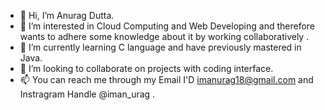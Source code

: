 - 👋 Hi, I’m Anurag Dutta.
- 👀 I’m interested in Cloud Computing and Web Developing and therefore wants to adhere some knowledge about it by working collaboratively .
- 🌱 I’m currently learning C language and have previously mastered in Java.
- 💞️ I’m looking to collaborate on projects with coding interface.
- 📫 You can reach me through my Email I'D imanurag18@gmail.com and Instragram Handle @iman_urag .

<!---
iiAlphaii/iiAlphaii is a ✨ special ✨ repository because its `README.md` (this file) appears on your GitHub profile.
You can click the Preview link to take a look at your changes.
--->
